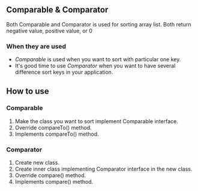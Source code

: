 ## Comparable & Comparator 
Both Comparable and Comparator is used for sorting array list.
Both return negative value, positive value, or 0
### When they are used
- *Comparable* is used when you want to sort with particular one key.  
- It's good time to use *Comparator* when you want to have several difference sort keys in your application.

## How to use
### Comparable
1. Make the class you want to sort implement Comparable interface.
2. Override compareTo() method.
3. Implements compareTo() method.  
    
### Comparator
1. Create new class.
2. Create inner class implementing Comparator interface in the new class.
3. Override compare() method.
4. Implements compare() method.
